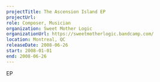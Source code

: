 ```yaml
---
projectTitle: The Ascension Island EP
projectUrl: 
role: Composer, Musician
organization: Sweet Mother Logic
organizationUrl: https://sweetmotherlogic.bandcamp.com/
location: Montreal, QC
releaseDate: 2008-06-26
start: 2008-01-01
end: 2008-06-26
---
```


EP
